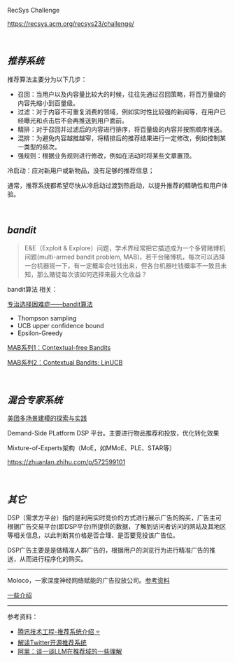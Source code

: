 
RecSys Challenge

https://recsys.acm.org/recsys23/challenge/



</br>

## _推荐系统_

推荐算法主要分为以下几步：
- 召回：当用户以及内容量比较大的时候，往往先通过召回策略，将百万量级的内容先缩小到百量级。
- 过滤：对于内容不可重复消费的领域，例如实时性比较强的新闻等，在用户已经曝光和点击后不会再推送到用户面前。
- 精排：对于召回并过滤后的内容进行排序，将百量级的内容并按照顺序推送。
- 混排：为避免内容越推越窄，将精排后的推荐结果进行一定修改，例如控制某一类型的频次。
- 强规则：根据业务规则进行修改，例如在活动时将某些文章置顶。

冷启动：应对新用户或新物品，没有足够的推荐信息；

通常，推荐系统都希望尽快从冷启动过渡到热启动，以提升推荐的精确性和用户体验。


</br>

## _bandit_


> E&E（Exploit & Explore）问题，学术界经常把它描述成为一个多臂赌博机问题(multi-armed bandit problem, MAB)，若干台赌博机，每次可以选择一台机器摇一下，有一定概率会吐钱出来，但各台机器吐钱概率不一致且未知，那么赌徒每次该如何选择来最大化收益？



bandit算法 相关：

[专治选择困难症——bandit算法](https://zhuanlan.zhihu.com/p/21388070)

- Thompson sampling
- UCB upper confidence bound
- Epsilon-Greedy


[MAB系列1：Contextual-free Bandits](https://zhuanlan.zhihu.com/p/381585388)

[MAB系列2：Contextual Bandits: LinUCB](https://zhuanlan.zhihu.com/p/384427160)



</br>

## _混合专家系统_


[美团多场景建模的探索与实践](https://tech.meituan.com/2023/09/14/demand-side-platform.html)

Demand-Side PLatform DSP 平台。主要进行物品推荐和投放，优化转化效果

Mixture-of-Experts架构（MoE，如MMoE、PLE、STAR等）


https://zhuanlan.zhihu.com/p/572599101


</br>

## _其它_


DSP（需求方平台）指的是利用实时竞价的方式进行展示广告的购买，广告主可根据广告交易平台(即DSP平台)所提供的数据，了解到访问者访问的网站及其地区等相关信息，以此判断其价格是否合理、是否要竞投该广告位。 

DSP广告主要是是做精准人群广告的，根据用户的浏览行为进行精准广告的推送，从而进行程序化的购买。

-----------


Moloco，一家深度神经网络赋能的广告投放公司。[参考资料](https://www.geekpark.net/news/309068)

[一些介绍](https://www.moloco.com/zh/intelligent-machine-learning-dsp-deep-neural-network-moloco-china)



-------------

参考资料：
- [腾讯技术工程-推荐系统介绍 ⭐️](https://mp.weixin.qq.com/s/n1PB5LGppaxlfRWx8WxhLg)
- [解读Twitter开源推荐系统](https://zhuanlan.zhihu.com/p/618938082)
- [阿里：谈一谈LLM在推荐域的一些理解](https://zhuanlan.zhihu.com/p/643700775)